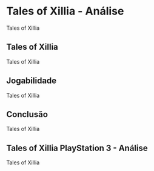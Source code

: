 ---
---

# Tales of Xillia - Análise

Tales of Xillia

## Tales of Xillia

Tales of Xillia

## Jogabilidade

Tales of Xillia

## Conclusão

Tales of Xillia

## Tales of Xillia PlayStation 3 - Análise

Tales of Xillia
